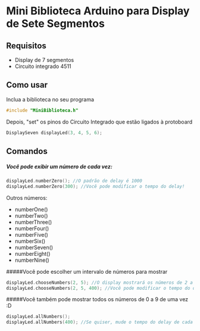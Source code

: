 Mini Biblioteca Arduino para Display de Sete Segmentos 
=============

Requisitos
-------
- Display de 7 segmentos
- Circuito integrado 4511

Como usar
-------
Inclua a biblioteca no seu programa
```cpp
#include "MiniBiblioteca.h"
```

Depois, "set" os pinos do Circuito Integrado que estão ligados à protoboard
```cpp
DisplaySeven displayLed(3, 4, 5, 6); 
```

Comandos
-------
##### Você pode exibir um número de cada vez:
```cpp
displayLed.numberZero(); //O padrão de delay é 1000
displayLed.numberZero(300); //Você pode modificar o tempo do delay!
```
Outros números:
- numberOne()
- numberTwo()
- numberThree()
- numberFour()
- numberFive()
- numberSix()
- numberSeven()
- numberEight()
- numberNine()

#####Você pode escolher um intervalo de números para mostrar
```cpp
displayLed.chooseNumbers(2, 5); //O display mostrará os números de 2 a 5, com um delay de cada número com padrão de 1000
displayLed.chooseNumbers(2, 5, 400); //Você pode modificar o tempo do delay!
```

#####Você também pode mostrar todos os números de 0 a 9 de uma vez :D
```cpp
displayLed.allNumbers(); 
displayLed.allNumbers(400); //Se quiser, mude o tempo do delay de cada número!
```
